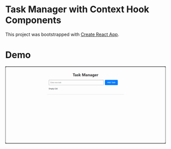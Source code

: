 # Task Manager with Context Hook Components

This project was bootstrapped with [Create React App](https://github.com/facebook/create-react-app).

# Demo
![Task Manager with Context Hook](demo/demo.gif)